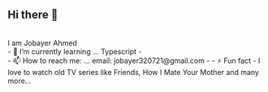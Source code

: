## Hi there 👋
<br/>
I am Jobayer Ahmed
<br/>
- 🌱 I’m currently learning ... Typescript
- <br/>
- 📫 How to reach me: ... email: jobayer320721@gmail.com
- - ⚡ Fun fact - I love to watch old TV series like Friends, How I Mate Your Mother and many more...
<!--
**ahmed-jobayer/ahmed-jobayer** is a ✨ _special_ ✨ repository because its `README.md` (this file) appears on your GitHub profile.

Here are some ideas to get you started:

- 🔭 I’m currently working on ...
- 🌱 I’m currently learning ...
- 👯 I’m looking to collaborate on ...
- 🤔 I’m looking for help with ...
- 💬 Ask me about ...
- 📫 How to reach me: ...
- 😄 Pronouns: ...
- ⚡ Fun fact: ...
-->
